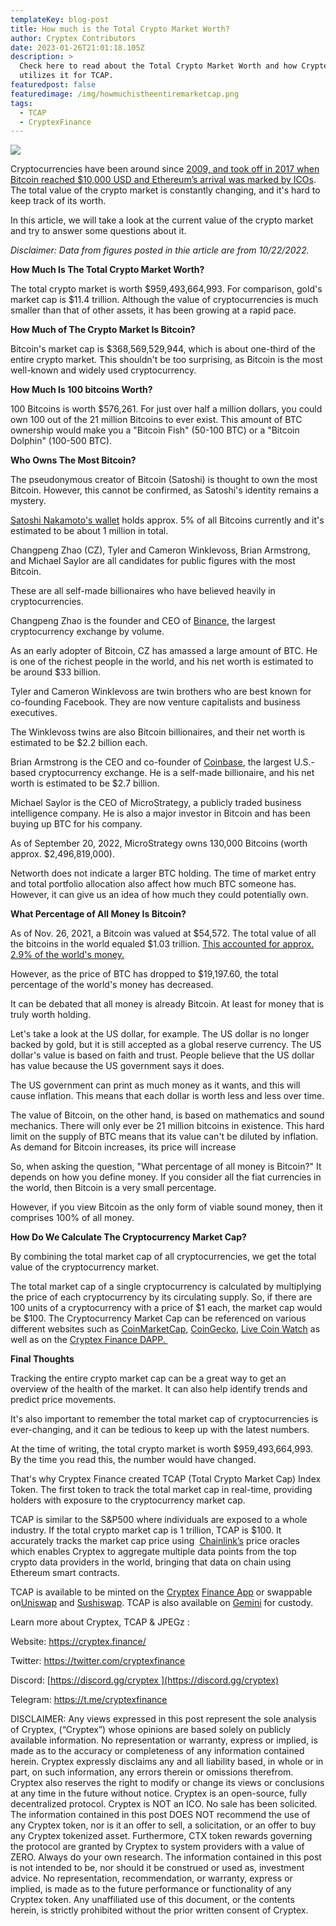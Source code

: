 ```yaml
---
templateKey: blog-post
title: How much is the Total Crypto Market Worth?
author: Cryptex Contributors
date: 2023-01-26T21:01:18.105Z
description: >
  Check here to read about the Total Crypto Market Worth and how Cryptex Finance
  utilizes it for TCAP.
featuredpost: false
featuredimage: /img/howmuchistheentiremarketcap.png
tags:
  - TCAP
  - CryptexFinance
---
```

![](/img/howmuchistheentiremarketcap.png)

Cryptocurrencies have been around since [2009, and took off in 2017 when Bitcoin reached $10,000 USD and Ethereum’s arrival was marked by ICOs](https://www.forbes.com/sites/bernardmarr/2017/12/06/a-short-history-of-bitcoin-and-crypto-currency-everyone-should-read/?sh=594dbdde3f27). The total value of the crypto market is constantly changing, and it's hard to keep track of its worth.

In this article, we will take a look at the current value of the crypto market and try to answer some questions about it. 

*Disclaimer: Data from figures posted in thie article are from 10/22/2022.* 

**How Much Is The Total Crypto Market Worth?**

The total crypto market is worth $959,493,664,993. For comparison, gold's market cap is $11.4 trillion. Although the value of cryptocurrencies is much smaller than that of other assets, it has been growing at a rapid pace.

**How Much of The Crypto Market Is Bitcoin?**

Bitcoin's market cap is $368,569,529,944, which is about one-third of the entire crypto market. This shouldn't be too surprising, as Bitcoin is the most well-known and widely used cryptocurrency.

**How Much Is 100 bitcoins Worth?**

100 Bitcoins is worth $576,261. For just over half a million dollars, you could own 100 out of the 21 million Bitcoins to ever exist. This amount of BTC ownership would make you a "Bitcoin Fish" (50-100 BTC) or a "Bitcoin Dolphin" (100-500 BTC).

**Who Owns The Most Bitcoin?**

The pseudonymous creator of Bitcoin (Satoshi) is thought to own the most Bitcoin. However, this cannot be confirmed, as Satoshi's identity remains a mystery.



[Satoshi Nakamoto's wallet](https://www.blockchain.com/btc/address/1A1zP1eP5QGefi2DMPTfTL5SLmv7DivfNa) holds approx. 5% of all Bitcoins currently and it's estimated to be about 1 million in total.



Changpeng Zhao (CZ), Tyler and Cameron Winklevoss, Brian Armstrong, and Michael Saylor are all candidates for public figures with the most Bitcoin.



These are all self-made billionaires who have believed heavily in cryptocurrencies.



Changpeng Zhao is the founder and CEO of [Binance](https://www.binance.com/en), the largest cryptocurrency exchange by volume.



As an early adopter of Bitcoin, CZ has amassed a large amount of BTC. He is one of the richest people in the world, and his net worth is estimated to be around $33 billion.



Tyler and Cameron Winklevoss are twin brothers who are best known for co-founding Facebook. They are now venture capitalists and business executives.



The Winklevoss twins are also Bitcoin billionaires, and their net worth is estimated to be $2.2 billion each.



Brian Armstrong is the CEO and co-founder of [Coinbase](https://www.coinbase.com/), the largest U.S.-based cryptocurrency exchange. He is a self-made billionaire, and his net worth is estimated to be $2.7 billion. 



Michael Saylor is the CEO of MicroStrategy, a publicly traded business intelligence company. He is also a major investor in Bitcoin and has been buying up BTC for his company.



As of September 20, 2022, MicroStrategy owns 130,000 Bitcoins (worth approx. $2,496,819,000).



Networth does not indicate a larger BTC holding. The time of market entry and total portfolio allocation also affect how much BTC someone has. However, it can give us an idea of how much they could potentially own.

**What Percentage of All Money Is Bitcoin?**

As of Nov. 26, 2021, a Bitcoin was valued at $54,572. The total value of all the bitcoins in the world equaled $1.03 trillion. [This accounted for approx. 2.9% of the world's money.](https://www.investopedia.com/tech/how-much-worlds-money-bitcoin/#:~:text=A%20bitcoin%20was%20worth%20%2454%2C572,2.9%25%20of%20the%20world's%20money.)



However, as the price of BTC has dropped to $19,197.60, the total percentage of the world's money has decreased.



It can be debated that all money is already Bitcoin. At least for money that is truly worth holding.



Let's take a look at the US dollar, for example. The US dollar is no longer backed by gold, but it is still accepted as a global reserve currency. The US dollar's value is based on faith and trust. People believe that the US dollar has value because the US government says it does.



The US government can print as much money as it wants, and this will cause inflation. This means that each dollar is worth less and less over time.



The value of Bitcoin, on the other hand, is based on mathematics and sound mechanics. There will only ever be 21 million bitcoins in existence. This hard limit on the supply of BTC means that its value can't be diluted by inflation. As demand for Bitcoin increases, its price will increase



So, when asking the question, "What percentage of all money is Bitcoin?" It depends on how you define money. If you consider all the fiat currencies in the world, then Bitcoin is a very small percentage.



However, if you view Bitcoin as the only form of viable sound money, then it comprises 100% of all money.

**How Do We Calculate The Cryptocurrency Market Cap?**

By combining the total market cap of all cryptocurrencies, we get the total value of the cryptocurrency market. 



The total market cap of a single cryptocurrency is calculated by multiplying the price of each cryptocurrency by its circulating supply. So, if there are 100 units of a cryptocurrency with a price of $1 each, the market cap would be $100. The Cryptocurrency Market Cap can be referenced on various different websites such as [CoinMarketCap](https://coinmarketcap.com/), [CoinGecko](https://www.coingecko.com/), [Live Coin Watch](https://www.livecoinwatch.com/) as well as on the [Cryptex Finance DAPP. ](https://app.cryptex.finance/)



**Final Thoughts**

Tracking the entire crypto market cap can be a great way to get an overview of the health of the market. It can also help identify trends and predict price movements.



It's also important to remember the total market cap of cryptocurrencies is ever-changing, and it can be tedious to keep up with the latest numbers.



At the time of writing, the total crypto market is worth $959,493,664,993. By the time you read this, the number would have changed.



That's why Cryptex Finance created TCAP (Total Crypto Market Cap) Index Token. The first token to track the total market cap in real-time, providing holders with exposure to the cryptocurrency market cap. 



TCAP is similar to the S&P500 where individuals are exposed to a whole industry. If the total crypto market cap is 1 trillion, TCAP is $100. It accurately tracks the market cap price using  [Chainlink’s](https://chain.link/) price oracles which enables Cryptex to aggregate multiple data points from the top crypto data providers in the world, bringing that data on chain using Ethereum smart contracts. 



TCAP is available to be minted on the [Cryptex](https://app.cryptex.finance/) [F﻿inance App](https://app.cryptex.finance/) or swappable on[Uniswap](https://app.uniswap.org/#/swap) and [Sushiswap](https://www.sushi.com/swap). TCAP is also available on [Gemini](https://www.gemini.com/custody#) for custody.



Learn more about Cryptex, TCAP & JPEGz :



Website: <https://cryptex.finance/>



Twitter: <https://twitter.com/cryptexfinance>

[](https://twitter.com/cryptexfinance)

Discord: [https://discord.gg/cryptex ](https://discord.gg/cryptex)



Telegram: <https://t.me/cryptexfinance>

[](https://t.me/cryptexfinance)

DISCLAIMER: Any views expressed in this post represent the sole analysis of Cryptex, (“Cryptex”) whose opinions are based solely on publicly available information. No representation or warranty, express or implied, is made as to the accuracy or completeness of any information contained herein. Cryptex expressly disclaims any and all liability based, in whole or in part, on such information, any errors therein or omissions therefrom. Cryptex also reserves the right to modify or change its views or conclusions at any time in the future without notice. Cryptex is an open-source, fully decentralized protocol. Cryptex is NOT an ICO. No sale has been solicited. The information contained in this post DOES NOT recommend the use of any Cryptex token, nor is it an offer to sell, a solicitation, or an offer to buy any Cryptex tokenized asset. Furthermore, CTX token rewards governing the protocol are granted by Cryptex to system providers with a value of ZERO. Always do your own research. The information contained in this post is not intended to be, nor should it be construed or used as, investment advice. No representation, recommendation, or warranty, express or implied, is made as to the future performance or functionality of any Cryptex token. Any unaffiliated use of this document, or the contents herein, is strictly prohibited without the prior written consent of Cryptex.